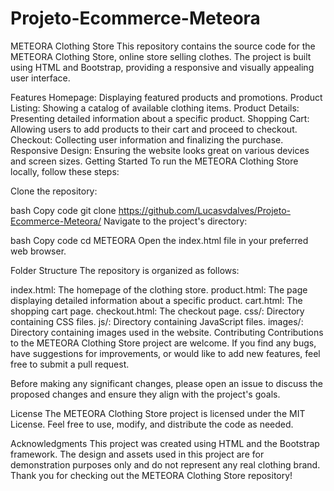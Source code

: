 # Projeto-Ecommerce-Meteora


METEORA Clothing Store
This repository contains the source code for the METEORA Clothing Store, online store selling clothes. The project is built using HTML and Bootstrap, providing a responsive and visually appealing user interface.

Features
Homepage: Displaying featured products and promotions.
Product Listing: Showing a catalog of available clothing items.
Product Details: Presenting detailed information about a specific product.
Shopping Cart: Allowing users to add products to their cart and proceed to checkout.
Checkout: Collecting user information and finalizing the purchase.
Responsive Design: Ensuring the website looks great on various devices and screen sizes.
Getting Started
To run the METEORA Clothing Store locally, follow these steps:

Clone the repository:

bash
Copy code 
git clone https://github.com/Lucasvdalves/Projeto-Ecommerce-Meteora/
Navigate to the project's directory:

bash
Copy code
cd METEORA
Open the index.html file in your preferred web browser.

Folder Structure
The repository is organized as follows:

index.html: The homepage of the clothing store.
product.html: The page displaying detailed information about a specific product.
cart.html: The shopping cart page.
checkout.html: The checkout page.
css/: Directory containing CSS files.
js/: Directory containing JavaScript files.
images/: Directory containing images used in the website.
Contributing
Contributions to the METEORA Clothing Store project are welcome. If you find any bugs, have suggestions for improvements, or would like to add new features, feel free to submit a pull request.

Before making any significant changes, please open an issue to discuss the proposed changes and ensure they align with the project's goals.

License
The METEORA Clothing Store project is licensed under the MIT License. Feel free to use, modify, and distribute the code as needed.

Acknowledgments
This project was created using HTML and the Bootstrap framework.
The design and assets used in this project are for demonstration purposes only and do not represent any real clothing brand.
Thank you for checking out the METEORA Clothing Store repository!

